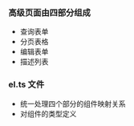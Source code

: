 <!--
 * @Author: Yyy
 * @Date: 2024-12-11 15:34:02
 * @LastEditTime: 2024-12-11 15:37:19
 * @Description: 组件说明
-->

### 高级页面由四部分组成

- 查询表单
- 分页表格
- 编辑表单
- 描述列表

### el.ts 文件

- 统一处理四个部分的组件映射关系
- 对组件的类型定义
